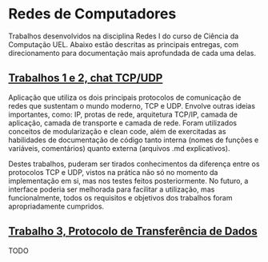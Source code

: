 # Redes de Computadores

Trabalhos desenvolvidos na disciplina Redes I do curso de Ciência da Computação UEL. Abaixo estão descritas as principais entregas, com direcionamento para documentação mais aprofundada de cada uma delas.

## [Trabalhos 1 e 2, chat TCP/UDP](chat_tcp_udp)

Aplicação que utiliza os dois principais protocolos de comunicação de redes que sustentam o mundo moderno, TCP e UDP. Envolve outras ideias importantes, como: IP, protas de rede, arquitetura TCP/IP, camada de aplicação, camada de transporte e camada de rede. Foram utilizados conceitos de modularização e clean code, além de exercitadas as habilidades de documentação de código tanto interna (nomes de funções e variáveis, comentários) quanto externa (arquivos .md explicativos).

Destes trabalhos, puderam ser tirados conhecimentos da diferença entre os protocolos TCP e UDP, vistos na prática não só no momento da implementação em si, mas nos testes feitos posteriormente. No futuro, a interface poderia ser melhorada para facilitar a utilização, mas funcionalmente, todos os requisitos e objetivos dos trabalhos foram apropriadamente cumpridos.

## [Trabalho 3, Protocolo de Transferência de Dados](protocolo_transferencia.md)
TODO

